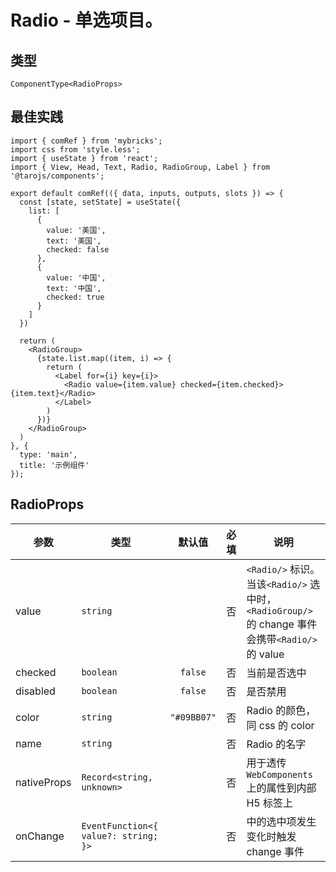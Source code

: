 # Radio - 单选项目。

## 类型
```tsx
ComponentType<RadioProps>
```

## 最佳实践
```render
import { comRef } from 'mybricks';
import css from 'style.less';
import { useState } from 'react';
import { View, Head, Text, Radio, RadioGroup, Label } from '@tarojs/components';

export default comRef(({ data, inputs, outputs, slots }) => {
  const [state, setState] = useState({
    list: [
      {
        value: '美国',
        text: '美国',
        checked: false
      },
      {
        value: '中国',
        text: '中国',
        checked: true
      }
    ]
  })

  return (
    <RadioGroup>
      {state.list.map((item, i) => {
        return (
          <Label for={i} key={i}>
            <Radio value={item.value} checked={item.checked}>{item.text}</Radio>
          </Label>
        )
      })}
    </RadioGroup>
  )
}, {
  type: 'main',
  title: '示例组件'
});
```

## RadioProps

| 参数 | 类型 | 默认值 | 必填 | 说明 |
| --- | --- | :---: | :---: | --- |
| value | `string` |  | 否 | `<Radio/>` 标识。当该`<Radio/>` 选中时，`<RadioGroup/>`的 change 事件会携带`<Radio/>`的 value |
| checked | `boolean` | `false` | 否 | 当前是否选中 |
| disabled | `boolean` | `false` | 否 | 是否禁用 |
| color | `string` | `"#09BB07"` | 否 | Radio 的颜色，同 css 的 color |
| name | `string` |  | 否 | Radio 的名字 |
| nativeProps | `Record<string, unknown>` |  | 否 | 用于透传 `WebComponents` 上的属性到内部 H5 标签上 |
| onChange | `EventFunction<{ value?: string; }>` |  | 否 | <radio-group/> 中的选中项发生变化时触发 change 事件 |